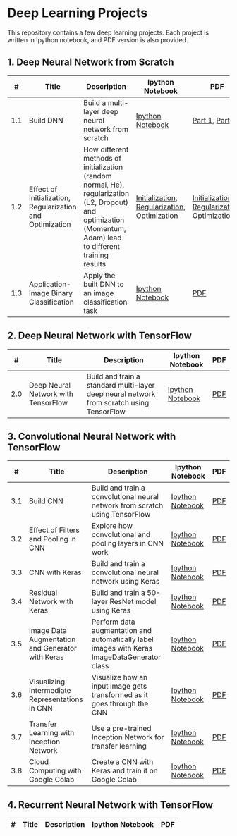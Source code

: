 # Deep Learning Projects

This repository contains a few deep learning projects. Each project is written in Ipython notebook, and PDF version is also provided.

## 1. Deep Neural Network from Scratch
|#|Title|Description|Ipython Notebook|PDF|
|-|-----|----------|--------|---------|
|1.1|Build DNN|Build a multi-layer deep neural network from scratch|[Ipython Notebook](https://github.com/boyhhy88/deep-learning/blob/master/1.%20Deep%20Neural%20Network%20from%20Scratch/1.%20Build%20DNN/Ipython%20Notebook/Deep%20Neural%20Network%20from%20Scratch.ipynb)|[Part 1](https://github.com/boyhhy88/deep-learning/blob/master/1.%20Deep%20Neural%20Network%20from%20Scratch/1.%20Build%20DNN/Ipython%20Notebook%20in%20PDF/Deep%20Neural%20Network%20from%20Scratch%20-%20Part%20I.pdf), [Part 2](https://github.com/boyhhy88/deep-learning/blob/master/1.%20Deep%20Neural%20Network%20from%20Scratch/1.%20Build%20DNN/Ipython%20Notebook%20in%20PDF/Deep%20Neural%20Network%20from%20Scratch%20-%20Part%20II.pdf)|
|1.2|Effect of Initialization, Regularization and Optimization|How different methods of initialization (random normal, He), regularization (L2, Dropout) and optimization (Momentum, Adam) lead to different training results|[Initialization](https://github.com/boyhhy88/deep-learning/blob/master/1.%20Deep%20Neural%20Network%20from%20Scratch/2.%20Effect%20of%20Initialization%2C%20Regularization%20and%20Optimization/Ipython%20Notebook/Effect%20of%20Different%20Initialization%20Methods.ipynb), [Regularization](https://github.com/boyhhy88/deep-learning/blob/master/1.%20Deep%20Neural%20Network%20from%20Scratch/2.%20Effect%20of%20Initialization%2C%20Regularization%20and%20Optimization/Ipython%20Notebook/Effect%20of%20Different%20Regularization%20Methods.ipynb), [Optimization](https://github.com/boyhhy88/deep-learning/blob/master/1.%20Deep%20Neural%20Network%20from%20Scratch/2.%20Effect%20of%20Initialization%2C%20Regularization%20and%20Optimization/Ipython%20Notebook/Effect%20of%20Different%20Optimization%20Methods.ipynb)|[Initialization](https://github.com/boyhhy88/deep-learning/blob/master/1.%20Deep%20Neural%20Network%20from%20Scratch/2.%20Effect%20of%20Initialization%2C%20Regularization%20and%20Optimization/Ipython%20Notebook%20in%20PDF/Effect%20of%20Different%20Initialization%20Methods.pdf), [Regularization](https://github.com/boyhhy88/deep-learning/blob/master/1.%20Deep%20Neural%20Network%20from%20Scratch/2.%20Effect%20of%20Initialization%2C%20Regularization%20and%20Optimization/Ipython%20Notebook%20in%20PDF/Effect%20of%20Different%20Regularization%20Methods.pdf), [Optimization](https://github.com/boyhhy88/deep-learning/blob/master/1.%20Deep%20Neural%20Network%20from%20Scratch/2.%20Effect%20of%20Initialization%2C%20Regularization%20and%20Optimization/Ipython%20Notebook%20in%20PDF/Effect%20of%20Different%20Optimization%20Methods.pdf)|
|1.3|Application-Image Binary Classification|Apply the built DNN to an image classification task|[Ipython Notebook](https://github.com/boyhhy88/deep-learning/blob/master/1.%20Deep%20Neural%20Network%20from%20Scratch/3.%20Application%20-%20Image%20Binary%20Classification/Ipython%20Notebook/Image%20Binary%20Classification.ipynb)|[PDF](https://github.com/boyhhy88/deep-learning/blob/master/1.%20Deep%20Neural%20Network%20from%20Scratch/3.%20Application%20-%20Image%20Binary%20Classification/Ipython%20Notebook%20in%20PDF/Image%20Binary%20Classification.pdf)|

## 2. Deep Neural Network with TensorFlow
|#|Title|Description|Ipython Notebook|PDF|
|-|-----|----------|--------|---------|
|2.0|Deep Neural Network with TensorFlow|Build and train a standard multi-layer deep neural network from scratch using TensorFlow|[Ipython Notebook](https://github.com/boyhhy88/deep-learning/blob/master/2.%20Deep%20Neural%20Network%20with%20TensorFlow/Ipython%20Notebook/Deep%20Neural%20Network%20with%20TensorFlow.ipynb)|[PDF](https://github.com/boyhhy88/deep-learning/blob/master/2.%20Deep%20Neural%20Network%20with%20TensorFlow/Ipython%20Notebook%20in%20PDF/Deep%20Neural%20Network%20with%20TensorFlow.pdf)|

## 3. Convolutional Neural Network with TensorFlow
|#|Title|Description|Ipython Notebook|PDF|
|-|-----|----------|--------|---------|
|3.1|Build CNN|Build and train a convolutional neural network from scratch using TensorFlow|[Ipython Notebook](https://github.com/boyhhy88/deep-learning/blob/master/3.%20Convolutional%20Neural%20Network%20with%20TensorFlow/1.%20Build%20CNN/Ipython%20Notebook/Convolutional%20Neural%20Network%20with%20Tensorflow.ipynb)|[PDF](https://github.com/boyhhy88/deep-learning/blob/master/3.%20Convolutional%20Neural%20Network%20with%20TensorFlow/1.%20Build%20CNN/Ipython%20Notebook%20in%20PDF/Convolutional%20Neural%20Network%20with%20TensorFlow.pdf)|
|3.2|Effect of Filters and Pooling in CNN|Explore how convolutional and pooling layers in CNN work|[Ipython Notebook](https://github.com/boyhhy88/deep-learning/blob/master/3.%20Convolutional%20Neural%20Network%20with%20TensorFlow/2.%20Effect%20of%20Filters%20and%20Pooling%20in%20CNN/Ipython%20Notebook/Effect%20of%20Filters%20and%20Pooling%20in%20CNN.ipynb)|[PDF](https://github.com/boyhhy88/deep-learning/blob/master/3.%20Convolutional%20Neural%20Network%20with%20TensorFlow/2.%20Effect%20of%20Filters%20and%20Pooling%20in%20CNN/Ipython%20Notebook%20in%20PDF/Effect%20of%20Filters%20and%20Pooling%20in%20CNN.pdf)|
|3.3|CNN with Keras|Build and train a convolutional neural network using Keras|[Ipython Notebook](https://github.com/boyhhy88/deep-learning/blob/master/3.%20Convolutional%20Neural%20Network%20with%20TensorFlow/3.%20CNN%20with%20Keras/Ipython%20Notebook/CNN%20with%20Keras.ipynb)|[PDF](https://github.com/boyhhy88/deep-learning/blob/master/3.%20Convolutional%20Neural%20Network%20with%20TensorFlow/3.%20CNN%20with%20Keras/Ipython%20Notebook%20in%20PDF/CNN%20with%20Keras.pdf)|
|3.4|Residual Network with Keras|Build and train a 50-layer ResNet model using Keras|[Ipython Notebook](https://github.com/boyhhy88/deep-learning/blob/master/3.%20Convolutional%20Neural%20Network%20with%20TensorFlow/4.%20Residual%20Network%20with%20Keras/Ipython%20Notebook/Residual%20Network%20with%20Keras.ipynb)|[PDF](https://github.com/boyhhy88/deep-learning/blob/master/3.%20Convolutional%20Neural%20Network%20with%20TensorFlow/4.%20Residual%20Network%20with%20Keras/Ipython%20Notebook%20in%20PDF/Residual%20Network%20with%20Keras.pdf)|
|3.5|Image Data Augmentation and Generator with Keras|Perform data augmentation and automatically label images with Keras ImageDataGenerator class|[Ipython Notebook](https://github.com/boyhhy88/deep-learning/blob/master/3.%20Convolutional%20Neural%20Network%20with%20TensorFlow/5.%20Image%20Data%20Augmentation%20and%20Generator%20with%20Keras/Ipython%20Notebook/Image%20Data%20Augmentation%20and%20Generator%20with%20Keras.ipynb)|[PDF](https://github.com/boyhhy88/deep-learning/blob/master/3.%20Convolutional%20Neural%20Network%20with%20TensorFlow/5.%20Image%20Data%20Augmentation%20and%20Generator%20with%20Keras/Ipython%20Notebook%20in%20PDF/Image%20Data%20Augmentation%20and%20Generator%20with%20Keras.pdf)|
|3.6|Visualizing Intermediate Representations in CNN|Visualize how an input image gets transformed as it goes through the CNN|[Ipython Notebook](https://github.com/boyhhy88/deep-learning/blob/master/3.%20Convolutional%20Neural%20Network%20with%20TensorFlow/6.%20Visualizing%20Intermediate%20Representations%20in%20CNN/Ipython%20Notebook/Visualizing%20Intermediate%20Representations%20in%20CNN.ipynb)|[PDF](https://github.com/boyhhy88/deep-learning/blob/master/3.%20Convolutional%20Neural%20Network%20with%20TensorFlow/6.%20Visualizing%20Intermediate%20Representations%20in%20CNN/Ipython%20Notebook%20in%20PDF/Visualizing%20Intermediate%20Representations%20in%20CNN.pdf)|
|3.7|Transfer Learning with Inception Network|Use a pre-trained Inception Network for transfer learning|[Ipython Notebook](https://github.com/boyhhy88/deep-learning/blob/master/3.%20Convolutional%20Neural%20Network%20with%20TensorFlow/7.%20Transfer%20Learning%20with%20Inception%20Network/Ipython%20Notebook/Transfer%20Learning%20with%20Inception%20Network.ipynb)|[PDF](https://github.com/boyhhy88/deep-learning/blob/master/3.%20Convolutional%20Neural%20Network%20with%20TensorFlow/7.%20Transfer%20Learning%20with%20Inception%20Network/Ipython%20Notebook%20in%20PDF/Transfer%20Learning%20with%20Inception%20Network.pdf)|
|3.8|Cloud Computing with Google Colab|Create a CNN with Keras and train it on Google Colab|[Ipython Notebook](https://github.com/boyhhy88/deep-learning/blob/master/3.%20Convolutional%20Neural%20Network%20with%20TensorFlow/8.%20Cloud%20Computing%20with%20Google%20Colab/Ipython%20Notebook/Cloud%20Computing%20with%20Google%20Colab.ipynb)|[PDF](https://github.com/boyhhy88/deep-learning/blob/master/3.%20Convolutional%20Neural%20Network%20with%20TensorFlow/8.%20Cloud%20Computing%20with%20Google%20Colab/Ipython%20Notebook%20in%20PDF/Cloud%20Computing%20with%20Google%20Colab.pdf)|

## 4. Recurrent Neural Network with TensorFlow
|#|Title|Description|Ipython Notebook|PDF|
|-|-----|----------|--------|---------|
